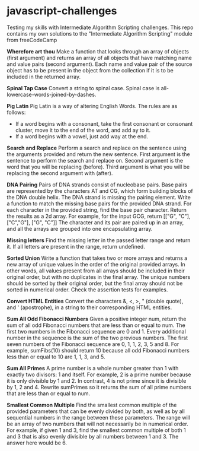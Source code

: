 # javascript-challenges
Testing my skills with Intermediate Algorithm Scripting challenges.
This repo contains my own solutions to the "Intermediate Algorithm Scripting" module from freeCodeCamp

**Wherefore art thou**
Make a function that looks through an array of objects (first argument) and returns an array of all objects that have matching name and value pairs (second argument). Each name and value pair of the source object has to be present in the object from the collection if it is to be included in the returned array.

**Spinal Tap Case**
Convert a string to spinal case. Spinal case is all-lowercase-words-joined-by-dashes.

**Pig Latin**
Pig Latin is a way of altering English Words. The rules are as follows:
- If a word begins with a consonant, take the first consonant or consonant cluster, move it to the end of the word, and add ay to it.
- If a word begins with a vowel, just add way at the end.

**Search and Replace**
Perform a search and replace on the sentence using the arguments provided and return the new sentence.
First argument is the sentence to perform the search and replace on.
Second argument is the word that you will be replacing (before).
Third argument is what you will be replacing the second argument with (after).

**DNA Pairing**
Pairs of DNA strands consist of nucleobase pairs. Base pairs are represented by the characters AT and CG, which form building blocks of the DNA double helix.
The DNA strand is missing the pairing element. Write a function to match the missing base pairs for the provided DNA strand. For each character in the provided string, find the base pair character. Return the results as a 2d array.
For example, for the input GCG, return [["G", "C"], ["C","G"], ["G", "C"]]
The character and its pair are paired up in an array, and all the arrays are grouped into one encapsulating array.

**Missing letters**
Find the missing letter in the passed letter range and return it.
If all letters are present in the range, return undefined.

**Sorted Union**
Write a function that takes two or more arrays and returns a new array of unique values in the order of the original provided arrays.
In other words, all values present from all arrays should be included in their original order, but with no duplicates in the final array.
The unique numbers should be sorted by their original order, but the final array should not be sorted in numerical order.
Check the assertion tests for examples.

**Convert HTML Entities**
Convert the characters &, <, >, " (double quote), and ' (apostrophe), in a string to their corresponding HTML entities.

**Sum All Odd Fibonacci Numbers**
Given a positive integer num, return the sum of all odd Fibonacci numbers that are less than or equal to num.
The first two numbers in the Fibonacci sequence are 0 and 1. Every additional number in the sequence is the sum of the two previous numbers. The first seven numbers of the Fibonacci sequence are 0, 1, 1, 2, 3, 5 and 8.
For example, sumFibs(10) should return 10 because all odd Fibonacci numbers less than or equal to 10 are 1, 1, 3, and 5.

**Sum All Primes**
A prime number is a whole number greater than 1 with exactly two divisors: 1 and itself. For example, 2 is a prime number because it is only divisible by 1 and 2. In contrast, 4 is not prime since it is divisible by 1, 2 and 4.
Rewrite sumPrimes so it returns the sum of all prime numbers that are less than or equal to num.

**Smallest Common Multiple**
Find the smallest common multiple of the provided parameters that can be evenly divided by both, as well as by all sequential numbers in the range between these parameters.
The range will be an array of two numbers that will not necessarily be in numerical order.
For example, if given 1 and 3, find the smallest common multiple of both 1 and 3 that is also evenly divisible by all numbers between 1 and 3. The answer here would be 6.

